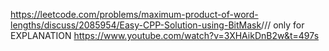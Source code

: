 https://leetcode.com/problems/maximum-product-of-word-lengths/discuss/2085954/Easy-CPP-Solution-using-BitMask
​
​
/// only for EXPLANATION
https://www.youtube.com/watch?v=3XHAikDnB2w&t=497s